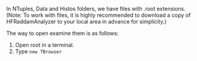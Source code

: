 In NTuples, Data and Histos folders, we have files with .root extensions. (Note: To work with files, it is highly recommended to download a copy of HFRaddamAnalyzer to your local area in advance for simplicity.)

The way to open examine them is as follows:

1. Open root in a terminal. 
2. Type ``new TBrowser``
